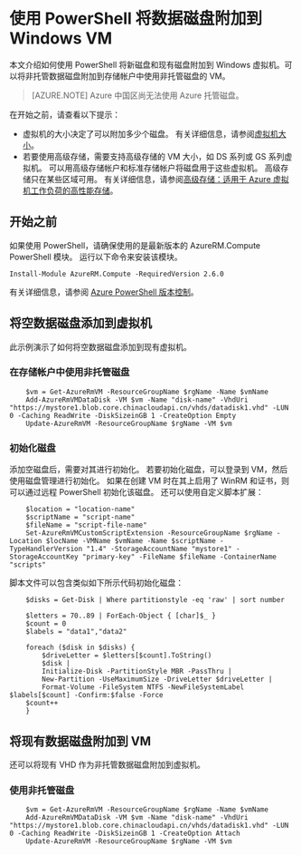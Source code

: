 <properties
    pageTitle="使用 PowerShell 将数据磁盘附加到 Azure 中的 Windows VM | Azure"
    description="如何通过 Resource Manager 部署模型使用 PowerShell 将新磁盘或现有数据磁盘附加到 Windows VM。"
    services="virtual-machines-windows"
    documentationcenter=""
    author="cynthn"
    manager="timlt"
    editor=""
    tags="azure-resource-manager"
    translationtype="Human Translation" />
<tags
    ms.assetid=""
    ms.service="virtual-machines-windows"
    ms.workload="infrastructure-services"
    ms.tgt_pltfrm="vm-windows"
    ms.devlang="na"
    ms.topic="article"
    ms.date="02/07/2017"
    wacn.date="04/24/2017"
    ms.author="cynthn"
    ms.sourcegitcommit="a114d832e9c5320e9a109c9020fcaa2f2fdd43a9"
    ms.openlocfilehash="76e4a6ea03c2ba8a17e1daf00eca56531538cbe8"
    ms.lasthandoff="04/14/2017" />

# <a name="attach-a-data-disk-to-a-windows-vm-using-powershell"></a>使用 PowerShell 将数据磁盘附加到 Windows VM

本文介绍如何使用 PowerShell 将新磁盘和现有磁盘附加到 Windows 虚拟机。可以将非托管数据磁盘附加到存储帐户中使用非托管磁盘的 VM。

>[AZURE.NOTE] Azure 中国区尚无法使用 Azure 托管磁盘。

在开始之前，请查看以下提示：
* 虚拟机的大小决定了可以附加多少个磁盘。 有关详细信息，请参阅[虚拟机大小](/documentation/articles/virtual-machines-windows-sizes/)。
* 若要使用高级存储，需要支持高级存储的 VM 大小，如 DS 系列或 GS 系列虚拟机。 可以用高级存储帐户和标准存储帐户将磁盘用于这些虚拟机。 高级存储只在某些区域可用。 有关详细信息，请参阅[高级存储：适用于 Azure 虚拟机工作负荷的高性能存储](/documentation/articles/storage-premium-storage/)。

## <a name="before-you-begin"></a>开始之前
如果使用 PowerShell，请确保使用的是最新版本的 AzureRM.Compute PowerShell 模块。 运行以下命令来安装该模块。

    Install-Module AzureRM.Compute -RequiredVersion 2.6.0

有关详细信息，请参阅 [Azure PowerShell 版本控制](https://docs.microsoft.com/zh-cn/powershell/azureps-cmdlets-docs/#azure-powershell-versioning)。

## <a name="add-an-empty-data-disk-to-a-virtual-machine"></a>将空数据磁盘添加到虚拟机

此示例演示了如何将空数据磁盘添加到现有虚拟机。

### <a name="using-unmanaged-disks-in-a-storage-account"></a>在存储帐户中使用非托管磁盘

        $vm = Get-AzureRmVM -ResourceGroupName $rgName -Name $vmName
        Add-AzureRmVMDataDisk -VM $vm -Name "disk-name" -VhdUri "https://mystore1.blob.core.chinacloudapi.cn/vhds/datadisk1.vhd" -LUN 0 -Caching ReadWrite -DiskSizeinGB 1 -CreateOption Empty
        Update-AzureRmVM -ResourceGroupName $rgName -VM $vm

### <a name="initialize-the-disk"></a>初始化磁盘

添加空磁盘后，需要对其进行初始化。 若要初始化磁盘，可以登录到 VM，然后使用磁盘管理进行初始化。 如果在创建 VM 时在其上启用了 WinRM 和证书，则可以通过远程 PowerShell 初始化该磁盘。 还可以使用自定义脚本扩展： 

        $location = "location-name"
        $scriptName = "script-name"
        $fileName = "script-file-name"
        Set-AzureRmVMCustomScriptExtension -ResourceGroupName $rgName -Location $locName -VMName $vmName -Name $scriptName -TypeHandlerVersion "1.4" -StorageAccountName "mystore1" -StorageAccountKey "primary-key" -FileName $fileName -ContainerName "scripts"

脚本文件可以包含类似如下所示代码初始化磁盘：

        $disks = Get-Disk | Where partitionstyle -eq 'raw' | sort number

        $letters = 70..89 | ForEach-Object { [char]$_ }
        $count = 0
        $labels = "data1","data2"

        foreach ($disk in $disks) {
            $driveLetter = $letters[$count].ToString()
            $disk | 
            Initialize-Disk -PartitionStyle MBR -PassThru |
            New-Partition -UseMaximumSize -DriveLetter $driveLetter |
            Format-Volume -FileSystem NTFS -NewFileSystemLabel $labels[$count] -Confirm:$false -Force
        $count++
        }

## <a name="attach-an-existing-data-disk-to-a-vm"></a>将现有数据磁盘附加到 VM

还可以将现有 VHD 作为非托管数据磁盘附加到虚拟机。 

### 使用非托管磁盘

        $vm = Get-AzureRmVM -ResourceGroupName $rgName -Name $vmName
        Add-AzureRmVMDataDisk -VM $vm -Name "disk-name" -VhdUri "https://mystore1.blob.core.chinacloudapi.cn/vhds/datadisk1.vhd" -LUN 0 -Caching ReadWrite -DiskSizeinGB 1 -CreateOption Attach
        Update-AzureRmVM -ResourceGroupName $rgName -VM $vm

<!--Update_Description: wording update-->
